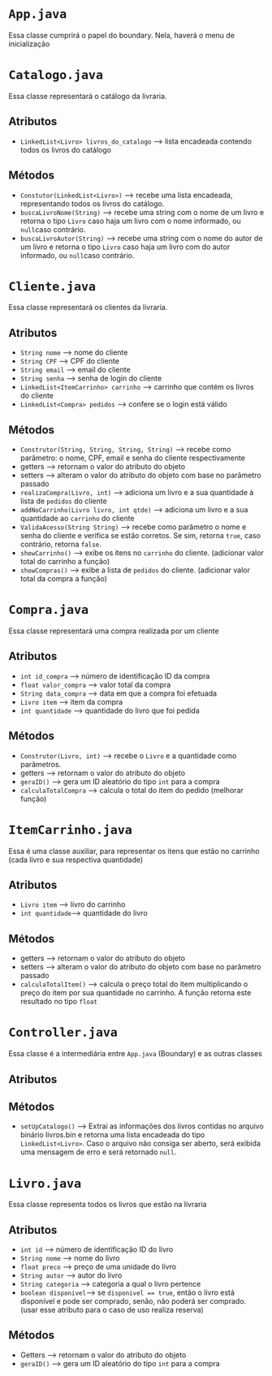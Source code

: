 # `App.java`
Essa classe cumprirá o papel do boundary. Nela, haverá o menu de inicialização

# `Catalogo.java`
Essa classe representará o catálogo da livraria. 
## Atributos
 * `LinkedList<Livro> livros_do_catalogo` --> lista encadeada contendo todos os livros do catálogo

## Métodos
 * `Constutor(LinkedList<Livro>)` --> recebe uma lista encadeada, representando todos os livros do catálogo.
 * `buscaLivroNome(String)` --> recebe uma string com o nome de um livro e retorna o tipo `Livro` caso haja um livro com o nome informado, ou `null`caso contrário.
 * `buscaLivroAutor(String)` --> recebe uma string com o nome do autor de um livro e retorna o tipo `Livro` caso haja um livro com do autor informado, ou `null`caso contrário.

# `Cliente.java`
Essa classe representará os clientes da livraria. 
## Atributos
 * `String nome` --> nome do cliente
 * `String CPF` --> CPF do cliente
 * `String email` --> email do cliente
 * `String senha` --> senha de login do cliente
 * `LinkedList<ItemCarrinho> carrinho` --> carrinho que contém os livros do cliente
 * `LinkedList<Compra> pedidos` --> confere se o login está válido
 
## Métodos
 * `Construtor(String, String, String, String)` --> recebe como parâmetro: o nome, CPF, email e senha do cliente respectivamente
 * getters --> retornam o valor do atributo do objeto
 * setters --> alteram o valor do atributo do objeto com base no parâmetro passado
 * `realizaCompra(Livro, int)` --> adiciona um livro e a sua quantidade à lista de `pedidos` do cliente
 * `addNoCarrinho(Livro livro, int qtde)` --> adiciona um livro e a sua quantidade ao `carrinho` do cliente
 * `ValidaAcesso(String String)` --> recebe como parâmetro o nome e senha do cliente e verifica se estão corretos. Se sim, retorna `true`, caso contrário, retorna `false`.
 * `showCarrinho()` --> exibe os itens no `carrinho` do cliente. (adicionar valor total do carrinho a função)
 * `showCompras()` --> exibe a lista de `pedidos` do cliente. (adicionar valor total da compra a função)

# `Compra.java`
Essa classe representará uma compra realizada por um cliente
## Atributos
 * `int id_compra` --> número de identificação ID da compra
 * `float valor_compra` --> valor total da compra
 * `String data_compra` --> data em que a compra foi efetuada
 * `Livro item` --> item da compra
 * `int quantidade` --> quantidade do livro que foi pedida
 
## Métodos
 * `Construtor(Livro, int)` --> recebe o `Livro` e a quantidade como parâmetros.
 * getters --> retornam o valor do atributo do objeto
 * `geraID()` --> gera um ID aleatório do tipo `int` para a compra
 * `calculaTotalCompra` --> calcula o total do item do pedido (melhorar função)

# `ItemCarrinho.java`
Essa é uma classe auxiliar, para representar os itens que estão no carrinho (cada livro e sua respectiva quantidade)
## Atributos
 * `Livro item` --> livro do carrinho
 * `int quantidade`--> quantidade do livro

## Métodos
 * getters --> retornam o valor do atributo do objeto
 * setters --> alteram o valor do atributo do objeto com base no parâmetro passado
 * `calculaTotalItem()` --> calcula o preço total do item multiplicando o preço do item por sua quantidade no carrinho. A função retorna este resultado no tipo `float`

# `Controller.java`
Essa classe é a intermediária entre `App.java` (Boundary) e as outras classes
## Atributos
 
## Métodos
 * `setUpCatalogo()` --> Extrai as informações dos livros contidas no arquivo binário livros.bin e retorna uma lista encadeada do tipo `LinkedList<Livro>`. Caso o arquivo não consiga ser aberto, será exibida uma mensagem de erro e será retornado `null`.

# `Livro.java`
Essa classe representa todos os livros que estão na livraria
## Atributos
* `int id` --> número de identificação ID do livro
* `String nome` --> nome do livro
* `float preco` --> preço de uma unidade do livro
* `String autor` --> autor do livro
* `String categoria` --> categoria a qual o livro pertence
* `boolean disponivel`--> se `disponivel == true`, então o livro está disponível e pode ser comprado, senão, não poderá ser comprado. (usar esse atributo para o caso de uso realiza reserva)
 
## Métodos
* Getters --> retornam o valor do atributo do objeto
* `geraID()` --> gera um ID aleatório do tipo `int` para a compra


 
